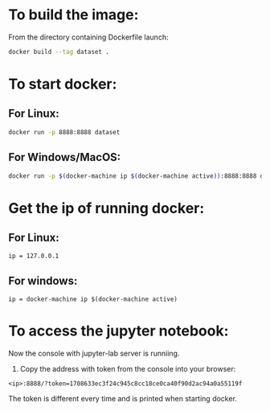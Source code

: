 # To build the image:

From the directory containing Dockerfile launch:

```sh
docker build --tag dataset .
```

# To start docker: 

## For Linux:

```sh
docker run -p 8888:8888 dataset
```

## For Windows/MacOS:

```sh
docker run -p $(docker-machine ip $(docker-machine active)):8888:8888 dataset
```
# Get the ip of running docker:

## For Linux:

`ip = 127.0.0.1`

## For windows:

`ip = docker-machine ip $(docker-machine active)`

# To access the jupyter notebook:

Now the console with jupyter-lab server is runniing.

1. Copy the address with token from the console into your browser:

``` 
<ip>:8888/?token=1708633ec3f24c945c8cc18ce0ca40f90d2ac94a0a55119f
```

The token is different every time and is printed when starting docker.

